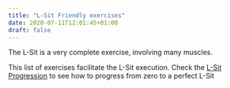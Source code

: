 ```yaml
---
title: "L-Sit Friendly exercises"
date: 2020-07-11T12:01:45+01:00
draft: false
---
```

The L-Sit is a very complete exercise, involving many muscles.

This list of exercises facilitate the L-Sit execution. Check the [L-Sit Progression](/progressions/floor-l-sit-progression/) to see
how to progress from zero to a perfect L-Sit

<!-- a line
See below {{< num_collection "collection" "Pull-up friendly" "actual" >}} out of
{{< num_collection "collection" "Pull-up friendly" "planned" >}} planned exercises for this collection
-->
